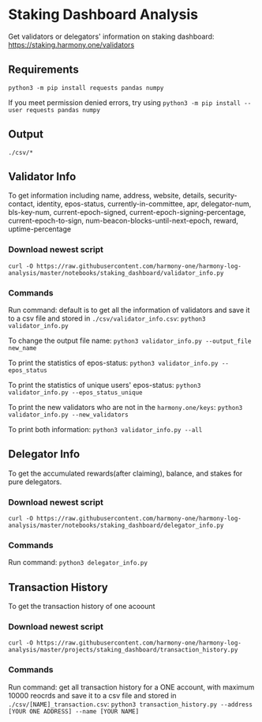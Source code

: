 # Staking Dashboard Analysis
Get validators or delegators' information on staking dashboard: https://staking.harmony.one/validators

## Requirements
`python3 -m pip install requests pandas numpy`

If you meet permission denied errors, try using `python3 -m pip install --user requests pandas numpy`

## Output
`./csv/*`

## Validator Info
To get information including name, address, website, details, security-contact, identity, epos-status, currently-in-committee, apr, delegator-num, bls-key-num, current-epoch-signed, current-epoch-signing-percentage, current-epoch-to-sign, num-beacon-blocks-until-next-epoch, reward, uptime-percentage

### Download newest script
`curl -O https://raw.githubusercontent.com/harmony-one/harmony-log-analysis/master/notebooks/staking_dashboard/validator_info.py`

### Commands
Run command: default is to get all the information of validators and save it to a csv file and stored in `./csv/validator_info.csv`: `python3 validator_info.py`

To change the output file name: `python3 validator_info.py --output_file new_name`

To print the statistics of epos-status: `python3 validator_info.py --epos_status`

To print the statistics of unique users' epos-status: `python3 validator_info.py --epos_status_unique`

To print the new validators who are not in the `harmony.one/keys`: `python3 validator_info.py --new_validators`

To print both information: `python3 validator_info.py --all`

## Delegator Info
To get the accumulated rewards(after claiming), balance, and stakes for pure delegators.

### Download newest script
`curl -O https://raw.githubusercontent.com/harmony-one/harmony-log-analysis/master/notebooks/staking_dashboard/delegator_info.py`

### Commands
Run command: `python3 delegator_info.py`

## Transaction History 
To get the transaction history of one acoount

### Download newest script
`curl -O https://raw.githubusercontent.com/harmony-one/harmony-log-analysis/master/projects/staking_dashboard/transaction_history.py`

### Commands
Run command: get all transaction history for a ONE account, with maximum 10000 reocrds and save it to a csv file and stored in `./csv/[NAME]_transaction.csv`: `python3 transaction_history.py --address [YOUR ONE ADDRESS] --name [YOUR NAME]`

